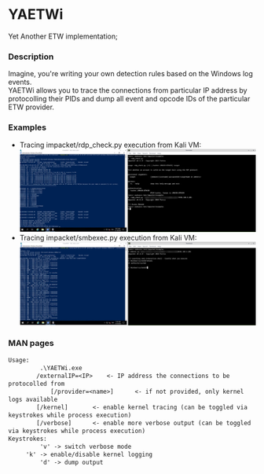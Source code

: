 # YAETWi

Yet Another ETW implementation;

### Description
Imagine, you're writing your own detection rules based on the Windows log events.\
YAETWi allows you to trace the connections from particular IP address by protocolling their PIDs and dump all event and opcode IDs of the particular ETW provider.

### Examples
- Tracing impacket/rdp_check.py execution from Kali VM:
![rdp_check.py_test](./_README/01_testing_impacket_rdp_check.py.png)
- Tracing impacket/smbexec.py execution from Kali VM:
![smbexec.py_test](./_README/02_testing_impacket_smbexec.py.png)

### MAN pages
```
Usage:
         .\YAETWi.exe
		/externalIP=<IP>	<- IP address the connections to be protocolled from
	     	[/provider=<name>]  	<- if not provided, only kernel logs available
		[/kernel]		<- enable kernel tracing (can be toggled via keystrokes while process execution)
		[/verbose]		<- enable more verbose output (can be toggled via keystrokes while process execution)
Keystrokes:
         'v' -> switch verbose mode
	 'k' -> enable/disable kernel logging
         'd' -> dump output
```
